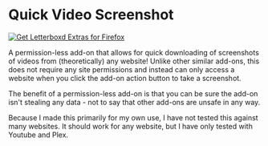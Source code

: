 # Quick Video Screenshot

<a href="https://addons.mozilla.org/en-US/firefox/addon/quick-video-screenshot/"><img src="https://user-images.githubusercontent.com/585534/107280546-7b9b2a00-6a26-11eb-8f9f-f95932f4bfec.png" alt="Get Letterboxd Extras for Firefox"></a>

A permission-less add-on that allows for quick downloading of screenshots of videos from (theoretically) any website! Unlike other similar add-ons, this does not require any site permissions and instead can only access a website when you click the add-on action button to take a screenshot.

The benefit of a permission-less add-on is that you can be sure the add-on isn't stealing any data - not to say that other add-ons are unsafe in any way.

Because I made this primarily for my own use, I have not tested this against many websites. It should work for any website, but I have only tested with Youtube and Plex.

